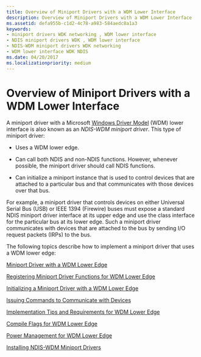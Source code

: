 ```yaml
---
title: Overview of Miniport Drivers with a WDM Lower Interface
description: Overview of Miniport Drivers with a WDM Lower Interface
ms.assetid: defa955b-c1d2-4c78-a983-584aedc8a1a3
keywords:
- miniport drivers WDK networking , WDM lower interface
- NDIS miniport drivers WDK , WDM lower interface
- NDIS-WDM miniport drivers WDK networking
- WDM lower interface WDK NDIS
ms.date: 04/20/2017
ms.localizationpriority: medium
---
```


# Overview of Miniport Drivers with a WDM Lower Interface





A miniport driver with a Microsoft [Windows Driver Model](https://docs.microsoft.com/windows-hardware/drivers/kernel/windows-driver-model) (WDM) lower interface is also known as an *NDIS-WDM miniport driver*. This type of miniport driver:

-   Uses a WDM lower edge.

-   Can call both NDIS and non-NDIS functions. However, whenever possible, the miniport driver should call NDIS functions.

-   Can initialize a miniport instance that is used to control devices that are attached to a particular bus and that communicates with those devices over that bus.

For example, a miniport driver that controls devices on either Universal Serial Bus (USB) or IEEE 1394 (Firewire) buses must expose a standard NDIS miniport driver interface at its upper edge and use the class interface for the particular bus at its lower edge. Such a miniport driver communicates with devices that are attached to the bus by sending I/O request packets (IRPs) to the bus.

The following topics describe how to implement a miniport driver that uses a WDM lower edge:

[Miniport Driver with a WDM Lower Edge](miniport-driver-with-a-wdm-lower-edge.md)

[Registering Miniport Driver Functions for WDM Lower Edge](registering-miniport-driver-functions-for-wdm-lower-edge.md)

[Initializing a Miniport Driver with a WDM Lower Edge](initializing-a-miniport-driver-with-a-wdm-lower-edge.md)

[Issuing Commands to Communicate with Devices](issuing-commands-to-communicate-with-devices.md)

[Implementation Tips and Requirements for WDM Lower Edge](implementation-tips-and-requirements-for-wdm-lower-edge.md)

[Compile Flags for WDM Lower Edge](compile-flags-for-wdm-lower-edge.md)

[Power Management for WDM Lower Edge](power-management-for-wdm-lower-edge.md)

[Installing NDIS-WDM Miniport Drivers](installing-ndis-wdm-miniport-drivers.md)

 

 





